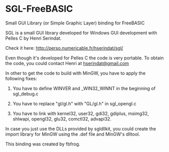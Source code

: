# SGL-FreeBASIC
Small GUI Library (or Simple Graphic Layer) binding for FreeBASIC

SGL is a small GUI library developed for Windows GUI development with Pelles C by Henri Serindat.

Check it here: <http://perso.numericable.fr/hserindat/sgl/>

Even though it's developed for Pelles C the code is very portable. To obtain the code, you could contact Henri at hserindat@gmail.com

In other to get the code to build with MinGW, you have to apply the following fixes:

1. You have to define WINVER and _WIN32_WINNT in the beginning of sgl_debug.c

2. You have to replace "gl/gl.h" with "GL/gl.h" in sgl_opengl.c

3. You have to link with kernel32, user32, gdi32, gdiplus, msimg32, shlwapi, opengl32, glu32, comctl32, advapi32.

In case you just use the DLLs provided by sgldllkit, you could create the import library for MinGW using the .def file and MinGW's dlltool.

This binding was created by fbfrog.
